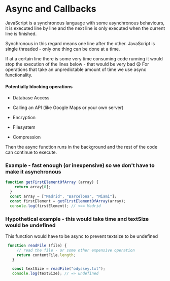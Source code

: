 # Async and Callbacks

JavaScript is a synchronous language with some asynchronous behaviours, it is executed line by line and the next line is only executed when the current line is finished.

Synchronous in this regard means one line after the other.
JavaScript is single threaded - only one thing can be done at a time.

If at a certain line there is some very time consuming code running it would stop the execution of the lines below - that would be very bad 😩
For operations that take an unpredictable amount of time we use async functionality.

#### Potentially blocking operations

* Database Access

* Calling an API (like Google Maps or your own server)

* Encryption 

* Filesystem 

* Compression

Then the async function runs in the background and the rest of the code can continue to execute. 


### Example - fast enough (or inexpensive) so we don't have to make it asynchronous

```js
function getFirstElementOfArray (array) {
    return array[0];
  }
  const array = ["Madrid", "Barcelona", "Miami"];
  const firstElement = getFirstElementOfArray(array);
  console.log(firstElement); // <== Madrid
```

### Hypothetical example - this would take time and textSize would be undefined

This function would have to be async to prevent textsize to be undefined
```js
 function readFile (file) {
     // read the file - or some other expensive operation
     return contentFile.length;
   }

   const textSize = readFile("odyssey.txt");
   console.log(textSize); // => undefined
```